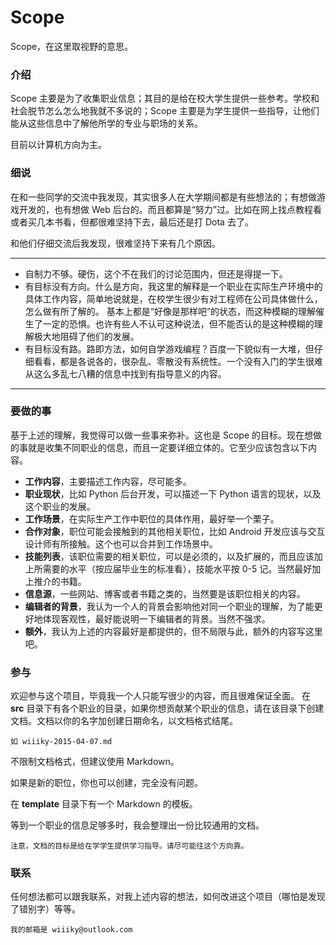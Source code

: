 # Scope #

Scope，在这里取视野的意思。

### 介绍 ###

Scope 主要是为了收集职业信息；其目的是给在校大学生提供一些参考。学校和社会脱节怎么怎么地我就不多说的；Scope 主要是为学生提供一些指导，让他们能从这些信息中了解他所学的专业与职场的关系。

目前以计算机方向为主。

### 细说 ###

在和一些同学的交流中我发现，其实很多人在大学期间都是有些想法的；有想做游戏开发的，也有想做 Web 后台的。而且都算是“努力”过。比如在网上找点教程看或者买几本书看，但都很难坚持下去，最后还是打 Dota 去了。

和他们仔细交流后我发现，很难坚持下来有几个原因。

---------------------------------------------------------------------------

* 自制力不够。硬伤，这个不在我们的讨论范围内，但还是得提一下。
* 有目标没有方向。什么是方向，我这里的解释是一个职业在实际生产环境中的具体工作内容，简单地说就是，在校学生很少有对工程师在公司具体做什么，怎么做有所了解的。
基本上都是“好像是那样吧”的状态，而这种模糊的理解催生了一定的恐惧。也许有些人不认可这种说法，但不能否认的是这种模糊的理解极大地阻碍了他们的发展。
* 有目标没有路。路即方法，如何自学游戏编程？百度一下貌似有一大堆，但仔细看看，都是各说各的，很杂乱、零散没有系统性。一个没有入门的学生很难从这么多乱七八糟的信息中找到有指导意义的内容。

---------------------------------------------------------------------------

### 要做的事 ###

基于上述的理解，我觉得可以做一些事来弥补。这也是 Scope 的目标。现在想做的事就是收集不同职业的信息，而且一定要详细立体的。它至少应该包含以下内容。

* **工作内容**，主要描述工作内容，尽可能多。
* **职业现状**，比如 Python 后台开发，可以描述一下 Python 语言的现状，以及这个职业的发展。
* **工作场景**，在实际生产工作中职位的具体作用，最好举一个栗子。
* **合作对象**，职位可能会接触到的其他相关职位，比如 Android 开发应该与交互设计师有所接触。这个也可以合并到工作场景中。
* **技能列表**，该职位需要的相关职位，可以是必须的，以及扩展的，而且应该加上所需要的水平（按应届毕业生的标准看），技能水平按 0-5 记。当然最好加上推介的书籍。
* **信息源**，一些网站、博客或者书籍之类的，当然要是该职位相关的内容。
* **编辑者的背景**，我认为一个人的背景会影响他对同一个职业的理解，为了能更好地体现客观性，最好能说明一下编辑者的背景。当然不强求。
* **额外**，我认为上述的内容最好是都提供的，但不局限与此，额外的内容写这里吧。

### 参与 ###

欢迎参与这个项目，毕竟我一个人只能写很少的内容，而且很难保证全面。
在 **src** 目录下有各个职业的目录，如果你想贡献某个职业的信息，请在该目录下创建文档。文档以你的名字加创建日期命名，以文档格式结尾。

    如 wiiiky-2015-04-07.md

不限制文档格式，但建议使用 Markdown。

如果是新的职位，你也可以创建，完全没有问题。

在 **template** 目录下有一个 Markdown 的模板。

等到一个职业的信息足够多时，我会整理出一份比较通用的文档。

    注意，文档的目标是给在学学生提供学习指导。请尽可能往这个方向靠。

### 联系 ###

任何想法都可以跟我联系，对我上述内容的想法，如何改进这个项目（哪怕是发现了错别字）等等。

    我的邮箱是 wiiiky@outlook.com
